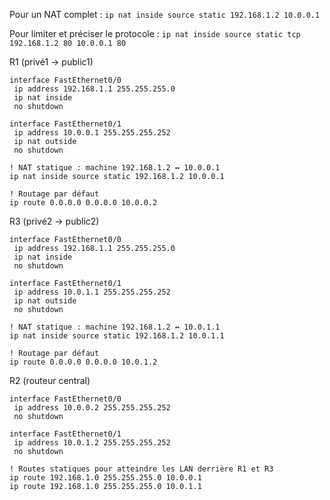 
Pour un NAT complet :
`ip nat inside source static 192.168.1.2 10.0.0.1`

Pour limiter et préciser le protocole :
`ip nat inside source static tcp 192.168.1.2 80 10.0.0.1 80`

R1 (privé1 → public1)
```
interface FastEthernet0/0
 ip address 192.168.1.1 255.255.255.0
 ip nat inside
 no shutdown

interface FastEthernet0/1
 ip address 10.0.0.1 255.255.255.252
 ip nat outside
 no shutdown

! NAT statique : machine 192.168.1.2 ↔ 10.0.0.1
ip nat inside source static 192.168.1.2 10.0.0.1

! Routage par défaut
ip route 0.0.0.0 0.0.0.0 10.0.0.2
```

R3 (privé2 → public2)
```
interface FastEthernet0/0
 ip address 192.168.1.1 255.255.255.0
 ip nat inside
 no shutdown

interface FastEthernet0/1
 ip address 10.0.1.1 255.255.255.252
 ip nat outside
 no shutdown

! NAT statique : machine 192.168.1.2 ↔ 10.0.1.1
ip nat inside source static 192.168.1.2 10.0.1.1

! Routage par défaut
ip route 0.0.0.0 0.0.0.0 10.0.1.2

```

R2 (routeur central)
```
interface FastEthernet0/0
 ip address 10.0.0.2 255.255.255.252
 no shutdown

interface FastEthernet0/1
 ip address 10.0.1.2 255.255.255.252
 no shutdown

! Routes statiques pour atteindre les LAN derrière R1 et R3
ip route 192.168.1.0 255.255.255.0 10.0.0.1
ip route 192.168.1.0 255.255.255.0 10.0.1.1

```